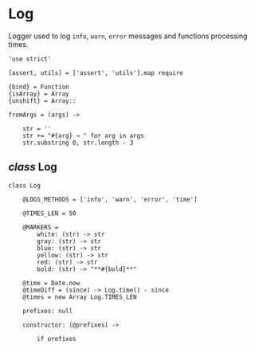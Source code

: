 Log
===

Logger used to log `info`, `warn`, `error` messages and functions processing times.

	'use strict'

	[assert, utils] = ['assert', 'utils'].map require

	{bind} = Function
	{isArray} = Array
	{unshift} = Array::

	fromArgs = (args) ->

		str = ''
		str += "#{arg} → " for arg in args
		str.substring 0, str.length - 3

*class* Log
-----------

	class Log

		@LOGS_METHODS = ['info', 'warn', 'error', 'time']

		@TIMES_LEN = 50

		@MARKERS =
			white: (str) -> str
			gray: (str) -> str
			blue: (str) -> str
			yellow: (str) -> str
			red: (str) -> str
			bold: (str) -> "**#{bold}**"

		@time = Date.now
		@timeDiff = (since) -> Log.time() - since
		@times = new Array Log.TIMES_LEN

		prefixes: null

		constructor: (@prefixes) ->

			if prefixes

				assert isArray prefixes

				# bind all logs methods by prefixes
				args = utils.clone(prefixes)
				args.unshift @

				for name in LogImpl.LOGS_METHODS
					@[name] = bind.apply @[name], args

			@[key] = value for key, value of @
			return utils.merge @log.bind(@), @

		_write: console?.log or (->)

		scope: (args...) ->

			if @prefixes
				unshift.apply args, @prefixes

			new LogImpl args

		log: -> @_write LogImpl.MARKERS.white fromArgs arguments

		info: -> @_write LogImpl.MARKERS.blue fromArgs arguments

		warn: -> @_write LogImpl.MARKERS.yellow fromArgs arguments

		error: -> @_write LogImpl.MARKERS.red fromArgs arguments

		time: ->

			{times} = LogImpl

			# get time id and set current time
			for v, i in times when not v
				id = i
				times[i] = LogImpl.time()
				break

			assert id?, "Log times out of range"

			# write
			@_write LogImpl.MARKERS.bold fromArgs arguments

			id

		end: (id) ->

			time = LogImpl.times[id]
			diff = LogImpl.timeDiff time
			LogImpl.times[id] = null

			str = "#{diff} ms"
			@_write LogImpl.MARKERS.gray str

Implementation
--------------

	impl = switch true
		when utils.isNode
			require './node/index.coffee'
		when utils.isBrowser
			require './browser/index.coffee'
		when utils.isQML
			require './qml/index.coffee'

	assert impl, "No log implementation found"

	LogImpl = impl Log
	module.exports = new LogImpl